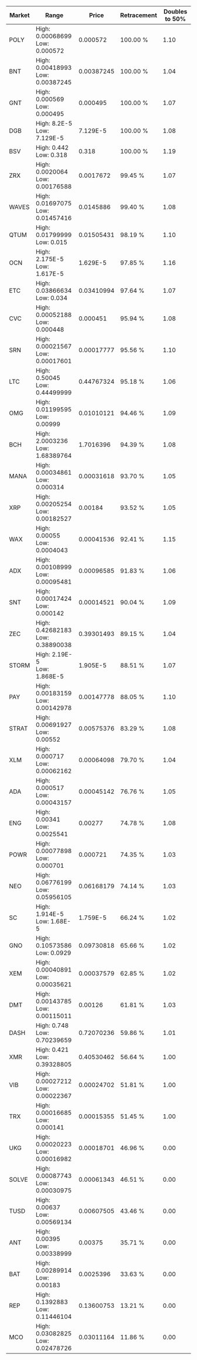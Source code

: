 | Market | Range | Price| Retracement | Doubles to 50% |
| --- | --- | --- | --- | --- |
| POLY | High: 0.00068699<br />Low: 0.000572 | 0.000572 | 100.00 % | 1.10 |
| BNT | High: 0.00418993<br />Low: 0.00387245 | 0.00387245 | 100.00 % | 1.04 |
| GNT | High: 0.000569<br />Low: 0.000495 | 0.000495 | 100.00 % | 1.07 |
| DGB | High: 8.2E-5<br />Low: 7.129E-5 | 7.129E-5 | 100.00 % | 1.08 |
| BSV | High: 0.442<br />Low: 0.318 | 0.318 | 100.00 % | 1.19 |
| ZRX | High: 0.0020064<br />Low: 0.00176588 | 0.0017672 | 99.45 % | 1.07 |
| WAVES | High: 0.01697075<br />Low: 0.01457416 | 0.0145886 | 99.40 % | 1.08 |
| QTUM | High: 0.01799999<br />Low: 0.015 | 0.01505431 | 98.19 % | 1.10 |
| OCN | High: 2.175E-5<br />Low: 1.617E-5 | 1.629E-5 | 97.85 % | 1.16 |
| ETC | High: 0.03866634<br />Low: 0.034 | 0.03410994 | 97.64 % | 1.07 |
| CVC | High: 0.00052188<br />Low: 0.000448 | 0.000451 | 95.94 % | 1.08 |
| SRN | High: 0.00021567<br />Low: 0.00017601 | 0.00017777 | 95.56 % | 1.10 |
| LTC | High: 0.50045<br />Low: 0.44499999 | 0.44767324 | 95.18 % | 1.06 |
| OMG | High: 0.01199595<br />Low: 0.00999 | 0.01010121 | 94.46 % | 1.09 |
| BCH | High: 2.0003236<br />Low: 1.68389764 | 1.7016396 | 94.39 % | 1.08 |
| MANA | High: 0.00034861<br />Low: 0.000314 | 0.00031618 | 93.70 % | 1.05 |
| XRP | High: 0.00205254<br />Low: 0.00182527 | 0.00184 | 93.52 % | 1.05 |
| WAX | High: 0.00055<br />Low: 0.0004043 | 0.00041536 | 92.41 % | 1.15 |
| ADX | High: 0.00108999<br />Low: 0.00095481 | 0.00096585 | 91.83 % | 1.06 |
| SNT | High: 0.00017424<br />Low: 0.000142 | 0.00014521 | 90.04 % | 1.09 |
| ZEC | High: 0.42682183<br />Low: 0.38890038 | 0.39301493 | 89.15 % | 1.04 |
| STORM | High: 2.19E-5<br />Low: 1.868E-5 | 1.905E-5 | 88.51 % | 1.07 |
| PAY | High: 0.00183159<br />Low: 0.00142978 | 0.00147778 | 88.05 % | 1.10 |
| STRAT | High: 0.00691927<br />Low: 0.00552 | 0.00575376 | 83.29 % | 1.08 |
| XLM | High: 0.000717<br />Low: 0.00062162 | 0.00064098 | 79.70 % | 1.04 |
| ADA | High: 0.000517<br />Low: 0.00043157 | 0.00045142 | 76.76 % | 1.05 |
| ENG | High: 0.00341<br />Low: 0.0025541 | 0.00277 | 74.78 % | 1.08 |
| POWR | High: 0.00077898<br />Low: 0.000701 | 0.000721 | 74.35 % | 1.03 |
| NEO | High: 0.06776199<br />Low: 0.05956105 | 0.06168179 | 74.14 % | 1.03 |
| SC | High: 1.914E-5<br />Low: 1.68E-5 | 1.759E-5 | 66.24 % | 1.02 |
| GNO | High: 0.10573586<br />Low: 0.0929 | 0.09730818 | 65.66 % | 1.02 |
| XEM | High: 0.00040891<br />Low: 0.00035621 | 0.00037579 | 62.85 % | 1.02 |
| DMT | High: 0.00143785<br />Low: 0.00115011 | 0.00126 | 61.81 % | 1.03 |
| DASH | High: 0.748<br />Low: 0.70239659 | 0.72070236 | 59.86 % | 1.01 |
| XMR | High: 0.421<br />Low: 0.39328805 | 0.40530462 | 56.64 % | 1.00 |
| VIB | High: 0.00027212<br />Low: 0.00022367 | 0.00024702 | 51.81 % | 1.00 |
| TRX | High: 0.00016685<br />Low: 0.000141 | 0.00015355 | 51.45 % | 1.00 |
| UKG | High: 0.00020223<br />Low: 0.00016982 | 0.00018701 | 46.96 % | 0.00 |
| SOLVE | High: 0.00087743<br />Low: 0.00030975 | 0.00061343 | 46.51 % | 0.00 |
| TUSD | High: 0.00637<br />Low: 0.00569134 | 0.00607505 | 43.46 % | 0.00 |
| ANT | High: 0.00395<br />Low: 0.00338999 | 0.00375 | 35.71 % | 0.00 |
| BAT | High: 0.00289914<br />Low: 0.00183 | 0.0025396 | 33.63 % | 0.00 |
| REP | High: 0.1392883<br />Low: 0.11446104 | 0.13600753 | 13.21 % | 0.00 |
| MCO | High: 0.03082825<br />Low: 0.02478726 | 0.03011164 | 11.86 % | 0.00 |

